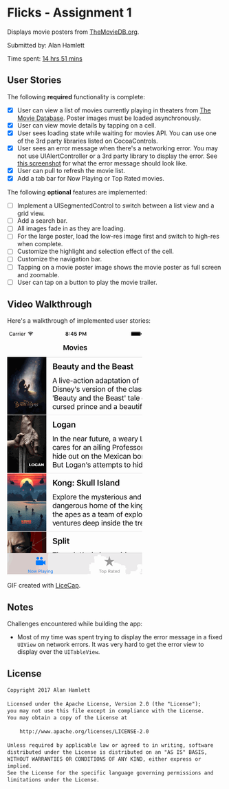 # Flicks - Assignment 1

Displays movie posters from [TheMovieDB.org][tmdb].

Submitted by: Alan Hamlett

Time spent: [14 hrs 51 mins][time spent coding]

## User Stories

The following **required** functionality is complete:

* [X] User can view a list of movies currently playing in theaters from [The Movie Database][tmdb]. Poster images must be loaded asynchronously.
* [X] User can view movie details by tapping on a cell.
* [X] User sees loading state while waiting for movies API. You can use one of the 3rd party libraries listed on CocoaControls.
* [X] User sees an error message when there's a networking error. You may not use UIAlertController or a 3rd party library to display the error. See [this screenshot][error msg] for what the error message should look like.
* [X] User can pull to refresh the movie list.
* [X] Add a tab bar for Now Playing or Top Rated movies.

The following **optional** features are implemented:
* [ ] Implement a UISegmentedControl to switch between a list view and a grid view.
* [ ] Add a search bar.
* [ ] All images fade in as they are loading.
* [ ] For the large poster, load the low-res image first and switch to high-res when complete.
* [ ] Customize the highlight and selection effect of the cell.
* [ ] Customize the navigation bar.
* [ ] Tapping on a movie poster image shows the movie poster as full screen and zoomable.
* [ ] User can tap on a button to play the movie trailer.

## Video Walkthrough

Here's a walkthrough of implemented user stories:

![Video Walkthrough](./demo.gif "Video Walkthrough")

GIF created with [LiceCap](http://www.cockos.com/licecap/).

## Notes

Challenges encountered while building the app:

* Most of my time was spent trying to display the error message in a fixed
  `UIView` on network errors. It was very hard to get the error view to display
  over the `UITableView`.

## License

    Copyright 2017 Alan Hamlett

    Licensed under the Apache License, Version 2.0 (the "License");
    you may not use this file except in compliance with the License.
    You may obtain a copy of the License at

        http://www.apache.org/licenses/LICENSE-2.0

    Unless required by applicable law or agreed to in writing, software
    distributed under the License is distributed on an "AS IS" BASIS,
    WITHOUT WARRANTIES OR CONDITIONS OF ANY KIND, either express or implied.
    See the License for the specific language governing permissions and
    limitations under the License.


[time spent coding]: https://wakatime.com/@alan/projects/xmwcivswel?start=2017-03-26&end=2017-03-27(https://developers.themoviedb.org/3)
[tmdb]: https://developers.themoviedb.org/3
[error msg]: http://forums.androidcentral.com/attachments/google-nexus-10-tablet/51236d1355614625t-facebook-network-error-no-internet-connection-screenshot_2012-12-15-15-15-05.png
